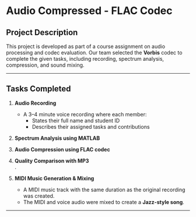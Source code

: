# Audio Compressed - FLAC Codec

## Project Description

This project is developed as part of a course assignment on audio processing and codec evaluation. Our team selected the **Vorbis** codec to complete the given tasks, including recording, spectrum analysis, compression, and sound mixing.

---

## Tasks Completed

1. **Audio Recording**  
   - A 3–4 minute voice recording where each member:
     - States their full name and student ID
     - Describes their assigned tasks and contributions

2. **Spectrum Analysis using MATLAB**  


3. **Audio Compression using FLAC codec**  


4. **Quality Comparison with MP3**  
.

5. **MIDI Music Generation & Mixing**  
   - A MIDI music track with the same duration as the original recording was created.
   - The MIDI and voice audio were mixed to create a **Jazz-style song**.

---
